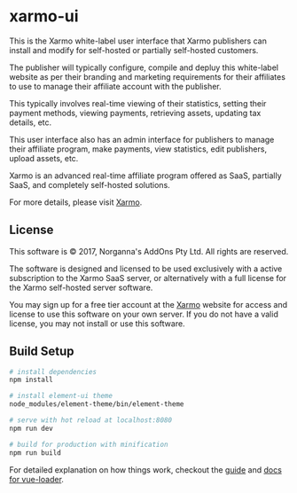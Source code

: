 # xarmo-ui

This is the Xarmo white-label user interface that Xarmo publishers can install and modify for self-hosted or partially self-hosted customers.

The publisher will typically configure, compile and depluy this white-label website as per their branding and marketing requirements for their affiliates to use to manage their affiliate account with the publisher.

This typically involves real-time viewing of their statistics, setting their payment methods, viewing payments, retrieving assets, updating tax details, etc.
  
This user interface also has an admin interface for publishers to manage their affiliate program, make payments, view statistics, edit publishers, upload assets, etc.

Xarmo is an advanced real-time affiliate program offered as SaaS, partially SaaS, and completely self-hosted solutions.

For more details, please visit [Xarmo](http://xarmo.com).

## License

This software is © 2017, Norganna's AddOns Pty Ltd. All rights are reserved.

The software is designed and licensed to be used exclusively with a active subscription to the Xarmo SaaS server, or alternatively with a full license for the Xarmo self-hosted server software.

You may sign up for a free tier account at the [Xarmo](http://xarmo.com) website for access and license to use this software on your own server. If you do not have a valid license, you may not install or use this software.

## Build Setup

``` bash
# install dependencies
npm install

# install element-ui theme
node_modules/element-theme/bin/element-theme

# serve with hot reload at localhost:8080
npm run dev

# build for production with minification
npm run build
```

For detailed explanation on how things work, checkout the [guide](http://vuejs-templates.github.io/webpack/) and [docs for vue-loader](http://vuejs.github.io/vue-loader).
